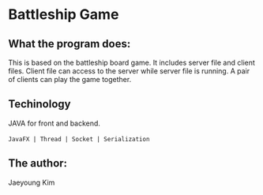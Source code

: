 # Battleship Game 

## What the program does:
This is based on the battleship board game.
It includes server file and client files. Client file can access to the server while server file is running.
A pair of clients can play the game together.

## Techinology
JAVA for front and backend.<br><br>
`JavaFX | Thread | Socket | Serialization`

## The author:
Jaeyoung Kim
